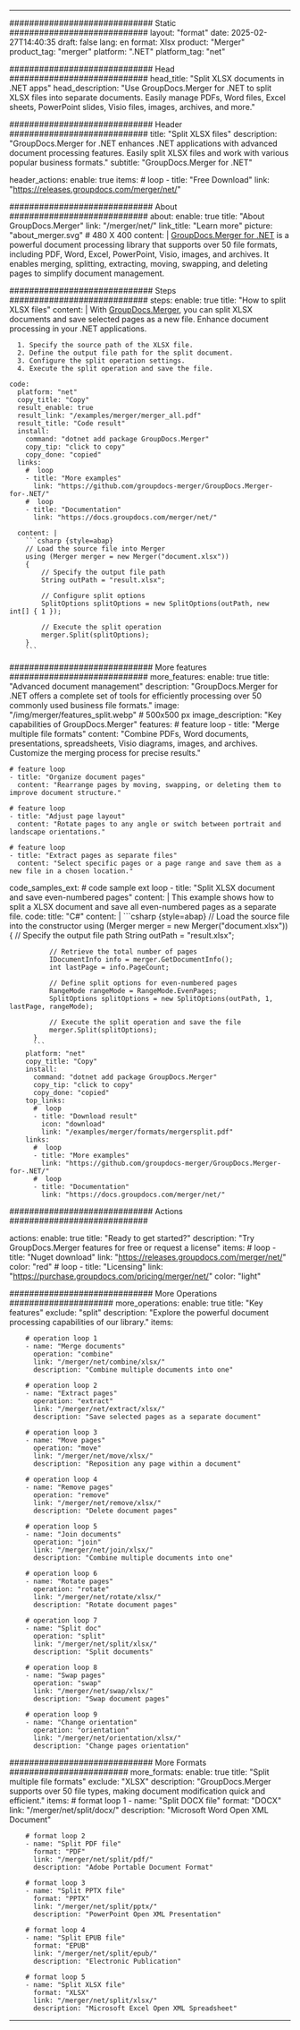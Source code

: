 
---
############################# Static ############################
layout: "format"
date:  2025-02-27T14:40:35
draft: false
lang: en
format: Xlsx
product: "Merger"
product_tag: "merger"
platform: ".NET"
platform_tag: "net"

############################# Head ############################
head_title: "Split XLSX documents in .NET apps"
head_description: "Use GroupDocs.Merger for .NET to split XLSX files into separate documents. Easily manage PDFs, Word files, Excel sheets, PowerPoint slides, Visio files, images, archives, and more."

############################# Header ############################
title: "Split XLSX files" 
description: "GroupDocs.Merger for .NET enhances .NET applications with advanced document processing features. Easily split XLSX files and work with various popular business formats."
subtitle: "GroupDocs.Merger for .NET" 

header_actions:
  enable: true
  items:
    #  loop
    - title: "Free Download"
      link: "https://releases.groupdocs.com/merger/net/"
      
############################# About ############################
about:
    enable: true
    title: "About GroupDocs.Merger"
    link: "/merger/net/"
    link_title: "Learn more"
    picture: "about_merger.svg" # 480 X 400
    content: |
       [GroupDocs.Merger for .NET](/merger/net/) is a powerful document processing library that supports over 50 file formats, including PDF, Word, Excel, PowerPoint, Visio, images, and archives. It enables merging, splitting, extracting, moving, swapping, and deleting pages to simplify document management.

############################# Steps ############################
steps:
    enable: true
    title: "How to split XLSX files"
    content: |
      With [GroupDocs.Merger](/merger/net/), you can split XLSX documents and save selected pages as a new file. Enhance document processing in your .NET applications.
      
      1. Specify the source path of the XLSX file.
      2. Define the output file path for the split document.
      3. Configure the split operation settings.
      4. Execute the split operation and save the file.
   
    code:
      platform: "net"
      copy_title: "Copy"
      result_enable: true
      result_link: "/examples/merger/merger_all.pdf"
      result_title: "Code result"
      install:
        command: "dotnet add package GroupDocs.Merger"
        copy_tip: "click to copy"
        copy_done: "copied"
      links:
        #  loop
        - title: "More examples"
          link: "https://github.com/groupdocs-merger/GroupDocs.Merger-for-.NET/"
        #  loop
        - title: "Documentation"
          link: "https://docs.groupdocs.com/merger/net/"
          
      content: |
        ```csharp {style=abap}
        // Load the source file into Merger
        using (Merger merger = new Merger("document.xlsx"))
        {
            // Specify the output file path
            String outPath = "result.xlsx";

            // Configure split options
            SplitOptions splitOptions = new SplitOptions(outPath, new int[] { 1 });

            // Execute the split operation
            merger.Split(splitOptions);
        }
        ```            

############################# More features ############################
more_features:
  enable: true
  title: "Advanced document management"
  description: "GroupDocs.Merger for .NET offers a complete set of tools for efficiently processing over 50 commonly used business file formats."
  image: "/img/merger/features_split.webp" # 500x500 px
  image_description: "Key capabilities of GroupDocs.Merger"
  features:
    # feature loop
    - title: "Merge multiple file formats"
      content: "Combine PDFs, Word documents, presentations, spreadsheets, Visio diagrams, images, and archives. Customize the merging process for precise results."

    # feature loop
    - title: "Organize document pages"
      content: "Rearrange pages by moving, swapping, or deleting them to improve document structure."

    # feature loop
    - title: "Adjust page layout"
      content: "Rotate pages to any angle or switch between portrait and landscape orientations."

    # feature loop
    - title: "Extract pages as separate files"
      content: "Select specific pages or a page range and save them as a new file in a chosen location."
      
  code_samples_ext:
    # code sample ext loop
    - title: "Split XLSX document and save even-numbered pages"
      content: |
        This example shows how to split a XLSX document and save all even-numbered pages as a separate file.
      code:
        title: "C#"
        content: |
          ```csharp {style=abap}
          // Load the source file into the constructor
          using (Merger merger = new Merger("document.xlsx"))
          {
              // Specify the output file path
              String outPath = "result.xlsx";

              // Retrieve the total number of pages
              IDocumentInfo info = merger.GetDocumentInfo();
              int lastPage = info.PageCount;
          
              // Define split options for even-numbered pages
              RangeMode rangeMode = RangeMode.EvenPages;
              SplitOptions splitOptions = new SplitOptions(outPath, 1, lastPage, rangeMode);

              // Execute the split operation and save the file
              merger.Split(splitOptions);
          }
          ```
        platform: "net"
        copy_title: "Copy"
        install:
          command: "dotnet add package GroupDocs.Merger"
          copy_tip: "click to copy"
          copy_done: "copied"
        top_links:
          #  loop
          - title: "Download result"
            icon: "download"
            link: "/examples/merger/formats/mergersplit.pdf"
        links:
          #  loop
          - title: "More examples"
            link: "https://github.com/groupdocs-merger/GroupDocs.Merger-for-.NET/"
          #  loop
          - title: "Documentation"
            link: "https://docs.groupdocs.com/merger/net/"
            

            


############################# Actions ############################

actions:
  enable: true
  title: "Ready to get started?"
  description: "Try GroupDocs.Merger features for free or request a license"
  items:
    #  loop
    - title: "Nuget download"
      link: "https://releases.groupdocs.com/merger/net/"
      color: "red"
        #  loop
    - title: "Licensing"
      link: "https://purchase.groupdocs.com/pricing/merger/net/"
      color: "light"


############################# More Operations #####################
more_operations:
    enable: true
    title: "Key features"
    exclude: "split"
    description: "Explore the powerful document processing capabilities of our library."
    items: 
          
        # operation loop 1
        - name: "Merge documents"
          operation: "combine"
          link: "/merger/net/combine/xlsx/"
          description: "Combine multiple documents into one"

        # operation loop 2
        - name: "Extract pages"
          operation: "extract"
          link: "/merger/net/extract/xlsx/"
          description: "Save selected pages as a separate document"

        # operation loop 3
        - name: "Move pages"
          operation: "move"
          link: "/merger/net/move/xlsx/"
          description: "Reposition any page within a document"

        # operation loop 4
        - name: "Remove pages"
          operation: "remove"
          link: "/merger/net/remove/xlsx/"
          description: "Delete document pages"

        # operation loop 5
        - name: "Join documents"
          operation: "join"
          link: "/merger/net/join/xlsx/"
          description: "Combine multiple documents into one"

        # operation loop 6
        - name: "Rotate pages"
          operation: "rotate"
          link: "/merger/net/rotate/xlsx/"
          description: "Rotate document pages"

        # operation loop 7
        - name: "Split doc"
          operation: "split"
          link: "/merger/net/split/xlsx/"
          description: "Split documents"

        # operation loop 8
        - name: "Swap pages"
          operation: "swap"
          link: "/merger/net/swap/xlsx/"
          description: "Swap document pages"

        # operation loop 9
        - name: "Change orientation"
          operation: "orientation"
          link: "/merger/net/orientation/xlsx/"
          description: "Change pages orientation"
          
        
          
############################# More Formats ########################
more_formats:
    enable: true
    title: "Split multiple file formats"
    exclude: "XLSX"
    description: "GroupDocs.Merger supports over 50 file types, making document modification quick and efficient."
    items: 
        # format loop 1
        - name: "Split DOCX file"
          format: "DOCX"
          link: "/merger/net/split/docx/"
          description: "Microsoft Word Open XML Document"
          
        # format loop 2
        - name: "Split PDF file"
          format: "PDF"
          link: "/merger/net/split/pdf/"
          description: "Adobe Portable Document Format"
          
        # format loop 3
        - name: "Split PPTX file"
          format: "PPTX"
          link: "/merger/net/split/pptx/"
          description: "PowerPoint Open XML Presentation"

        # format loop 4
        - name: "Split EPUB file"
          format: "EPUB"
          link: "/merger/net/split/epub/"
          description: "Electronic Publication"
          
        # format loop 5
        - name: "Split XLSX file"
          format: "XLSX"
          link: "/merger/net/split/xlsx/"
          description: "Microsoft Excel Open XML Spreadsheet"
  

---